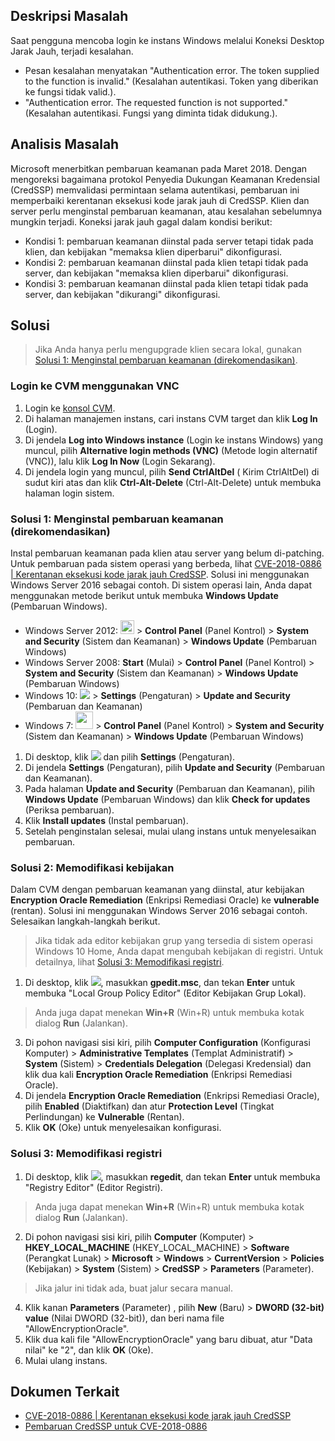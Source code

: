 ## Deskripsi Masalah

Saat pengguna mencoba login ke instans Windows melalui Koneksi Desktop Jarak Jauh, terjadi kesalahan.
- Pesan kesalahan menyatakan "Authentication error. The token supplied to the function is invalid." (Kesalahan autentikasi. Token yang diberikan ke fungsi tidak valid.).
- "Authentication error. The requested function is not supported." (Kesalahan autentikasi. Fungsi yang diminta tidak didukung.).

## Analisis Masalah

Microsoft menerbitkan pembaruan keamanan pada Maret 2018. Dengan mengoreksi bagaimana protokol Penyedia Dukungan Keamanan Kredensial (CredSSP) memvalidasi permintaan selama autentikasi, pembaruan ini memperbaiki kerentanan eksekusi kode jarak jauh di CredSSP. Klien dan server perlu menginstal pembaruan keamanan, atau kesalahan sebelumnya mungkin terjadi.
Koneksi jarak jauh gagal dalam kondisi berikut:

- Kondisi 1: pembaruan keamanan diinstal pada server tetapi tidak pada klien, dan kebijakan "memaksa klien diperbarui" dikonfigurasi.
- Kondisi 2: pembaruan keamanan diinstal pada klien tetapi tidak pada server, dan kebijakan "memaksa klien diperbarui" dikonfigurasi.
- Kondisi 3: pembaruan keamanan diinstal pada klien tetapi tidak pada server, dan kebijakan "dikurangi" dikonfigurasi.

## Solusi

> Jika Anda hanya perlu mengupgrade klien secara lokal, gunakan [Solusi 1: Menginstal pembaruan keamanan (direkomendasikan)](#langkah4).
>
### Login ke CVM menggunakan VNC

1. Login ke [konsol CVM](https://console.cloud.tencent.com/cvm/index).
2. Di halaman manajemen instans, cari instans CVM target dan klik **Log In** (Login).
3. Di jendela **Log into Windows instance** (Login ke instans Windows) yang muncul, pilih **Alternative login methods (VNC)** (Metode login alternatif (VNC)), lalu klik **Log In Now** (Login Sekarang).
4. Di jendela login yang muncul, pilih **Send CtrlAltDel** ( Kirim CtrlAltDel) di sudut kiri atas dan klik **Ctrl-Alt-Delete** (Ctrl-Alt-Delete) untuk membuka halaman login sistem.

<span id="step4"></span>
### Solusi 1: Menginstal pembaruan keamanan (direkomendasikan)

Instal pembaruan keamanan pada klien atau server yang belum di-patching. Untuk pembaruan pada sistem operasi yang berbeda, lihat [CVE-2018-0886 | Kerentanan eksekusi kode jarak jauh CredSSP](https://portal.msrc.microsoft.com/zh-cn/security-guidance/advisory/CVE-2018-0886). Solusi ini menggunakan Windows Server 2016 sebagai contoh.
Di sistem operasi lain, Anda dapat menggunakan metode berikut untuk membuka **Windows Update** (Pembaruan Windows).
- Windows Server 2012: <img src="https://main.qcloudimg.com/raw/87d894e564b7e837d9f478298cf2e292.png" style="margin: 0;width: 22px;"></img> > **Control Panel** (Panel Kontrol) > **System and Security** (Sistem dan Keamanan) > **Windows Update** (Pembaruan Windows)
- Windows Server 2008: **Start** (Mulai) > **Control Panel** (Panel Kontrol) > **System and Security** (Sistem dan Keamanan) > **Windows Update** (Pembaruan Windows)
- Windows 10: <img src="https://main.qcloudimg.com/raw/6e36af2ceb4604b81de13cb42f30e859.png" style="margin: 0;"></img> > **Settings** (Pengaturan) > **Update and Security** (Pembaruan dan Keamanan)
- Windows 7: <img src="https://main.qcloudimg.com/raw/370daffec54024ee262d1e5dbcd4bde2.png" style="margin: 0;width: 28px;"></img> > **Control Panel** (Panel Kontrol) > **System and Security** (Sistem dan Keamanan) > **Windows Update** (Pembaruan Windows)


1. Di desktop, klik <img src="https://main.qcloudimg.com/raw/6e36af2ceb4604b81de13cb42f30e859.png" style="margin: 0;"></img> dan pilih **Settings** (Pengaturan).
2. Di jendela **Settings** (Pengaturan), pilih **Update and Security** (Pembaruan dan Keamanan).
3. Pada halaman **Update and Security** (Pembaruan dan Keamanan), pilih **Windows Update** (Pembaruan Windows) dan klik **Check for updates** (Periksa pembaruan).
4. Klik **Install updates** (Instal pembaruan).
5. Setelah penginstalan selesai, mulai ulang instans untuk menyelesaikan pembaruan.

### Solusi 2: Memodifikasi kebijakan

Dalam CVM dengan pembaruan keamanan yang diinstal, atur kebijakan **Encryption Oracle Remediation** (Enkripsi Remediasi Oracle) ke **vulnerable** (rentan). Solusi ini menggunakan Windows Server 2016 sebagai contoh. Selesaikan langkah-langkah berikut.
> Jika tidak ada editor kebijakan grup yang tersedia di sistem operasi Windows 10 Home, Anda dapat mengubah kebijakan di registri. Untuk detailnya, lihat [Solusi 3: Memodifikasi registri](#Plan3).
>
1. Di desktop, klik <img src="https://main.qcloudimg.com/raw/330624bafb194914948c8ebd9e47334d.png" style="margin: 0;"></img>, masukkan **gpedit.msc**, dan tekan **Enter** untuk membuka "Local Group Policy Editor" (Editor Kebijakan Grup Lokal).
> Anda juga dapat menekan **Win+R** (Win+R) untuk membuka kotak dialog **Run** (Jalankan).
>
3. Di pohon navigasi sisi kiri, pilih **Computer Configuration** (Konfigurasi Komputer) > **Administrative Templates** (Templat Administratif) > **System** (Sistem) > **Credentials Delegation** (Delegasi Kredensial) dan klik dua kali **Encryption Oracle Remediation** (Enkripsi Remediasi Oracle).
4. Di jendela **Encryption Oracle Remediation** (Enkripsi Remediasi Oracle), pilih **Enabled** (Diaktifkan) dan atur **Protection Level** (Tingkat Perlindungan) ke **Vulnerable** (Rentan).
5. Klik **OK** (Oke) untuk menyelesaikan konfigurasi.

<span id="Plan3"></span>
### Solusi 3: Memodifikasi registri

1. Di desktop, klik <img src="https://main.qcloudimg.com/raw/330624bafb194914948c8ebd9e47334d.png" style="margin: 0;"></img>, masukkan **regedit**, dan tekan **Enter** untuk membuka "Registry Editor" (Editor Registri).
> Anda juga dapat menekan **Win+R** (Win+R) untuk membuka kotak dialog **Run** (Jalankan).
> 
2. Di pohon navigasi sisi kiri, pilih **Computer** (Komputer) > **HKEY_LOCAL_MACHINE** (HKEY_LOCAL_MACHINE) > **Software** (Perangkat Lunak) > **Microsoft** > **Windows** > **CurrentVersion** > **Policies** (Kebijakan) > **System** (Sistem) > **CredSSP** > **Parameters** (Parameter).
> Jika jalur ini tidak ada, buat jalur secara manual.
>
4. Klik kanan **Parameters** (Parameter) , pilih **New** (Baru) > **DWORD (32-bit) value** (Nilai DWORD (32-bit)), dan beri nama file "AllowEncryptionOracle".
5. Klik dua kali file "AllowEncryptionOracle" yang baru dibuat, atur "Data nilai" ke "2", dan klik **OK** (Oke).
6. Mulai ulang instans.

## Dokumen Terkait

- [CVE-2018-0886 | Kerentanan eksekusi kode jarak jauh CredSSP](https://portal.msrc.microsoft.com/zh-cn/security-guidance/advisory/CVE-2018-0886)
- [Pembaruan CredSSP untuk CVE-2018-0886](https://support.microsoft.com/zh-cn/help/4093492/credssp-updates-for-cve-2018-0886-march-13-2018)
